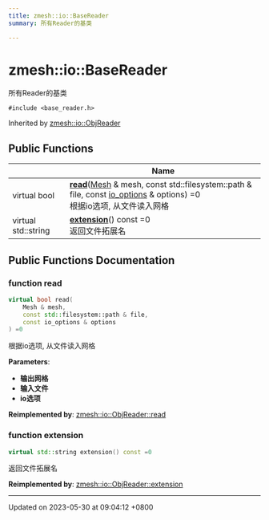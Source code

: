 ```yaml
---
title: zmesh::io::BaseReader
summary: 所有Reader的基类 

---
```


# zmesh::io::BaseReader



所有Reader的基类 


`#include <base_reader.h>`

Inherited by [zmesh::io::ObjReader](Classes/classzmesh_1_1io_1_1_obj_reader.md)

## Public Functions

|                | Name           |
| -------------- | -------------- |
| virtual bool | **[read](Classes/classzmesh_1_1io_1_1_base_reader.md#function-read)**([Mesh](Classes/classzmesh_1_1core_1_1_mesh.md) & mesh, const std::filesystem::path & file, const [io_options](Classes/structzmesh_1_1io_1_1io__options.md) & options) =0<br>根据io选项, 从文件读入网格  |
| virtual std::string | **[extension](Classes/classzmesh_1_1io_1_1_base_reader.md#function-extension)**() const =0<br>返回文件拓展名  |

## Public Functions Documentation

### function read

```cpp
virtual bool read(
    Mesh & mesh,
    const std::filesystem::path & file,
    const io_options & options
) =0
```

根据io选项, 从文件读入网格 

**Parameters**: 

  * **输出网格** 
  * **输入文件** 
  * **io选项** 


**Reimplemented by**: [zmesh::io::ObjReader::read](Classes/classzmesh_1_1io_1_1_obj_reader.md#function-read)


### function extension

```cpp
virtual std::string extension() const =0
```

返回文件拓展名 

**Reimplemented by**: [zmesh::io::ObjReader::extension](Classes/classzmesh_1_1io_1_1_obj_reader.md#function-extension)


-------------------------------

Updated on 2023-05-30 at 09:04:12 +0800